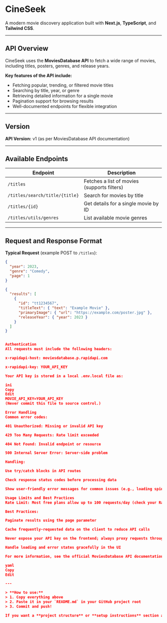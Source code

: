 # CineSeek

A modern movie discovery application built with **Next.js**, **TypeScript**, and **Tailwind CSS**.

---

## API Overview

CineSeek uses the **MoviesDatabase API** to fetch a wide range of movies, including titles, posters, genres, and release years.

**Key features of the API include:**
- Fetching popular, trending, or filtered movie titles
- Searching by title, year, or genre
- Retrieving detailed information for a single movie
- Pagination support for browsing results
- Well-documented endpoints for flexible integration

---

## Version

**API Version:** v1 (as per MoviesDatabase API documentation)

---

## Available Endpoints

| Endpoint                              | Description                                    |
|----------------------------------------|------------------------------------------------|
| `/titles`                             | Fetches a list of movies (supports filters)    |
| `/titles/search/title/{title}`         | Search for movies by title                     |
| `/titles/{id}`                        | Get details for a single movie by ID           |
| `/titles/utils/genres`                 | List available movie genres                    |

---

## Request and Response Format

**Typical Request** (example POST to `/titles`):

```json
{
  "year": 2023,
  "genre": "Comedy",
  "page": 1
}

{
  "results": [
    {
      "id": "tt1234567",
      "titleText": { "text": "Example Movie" },
      "primaryImage": { "url": "https://example.com/poster.jpg" },
      "releaseYear": { "year": 2023 }
    }
  ]
}


Authentication
All requests must include the following headers:

x-rapidapi-host: moviesdatabase.p.rapidapi.com

x-rapidapi-key: YOUR_API_KEY

Your API key is stored in a local .env.local file as:

ini
Copy
Edit
MOVIE_API_KEY=YOUR_API_KEY
(Never commit this file to source control.)

Error Handling
Common error codes:

401 Unauthorized: Missing or invalid API key

429 Too Many Requests: Rate limit exceeded

404 Not Found: Invalid endpoint or resource

500 Internal Server Error: Server-side problem

Handling:

Use try/catch blocks in API routes

Check response status codes before processing data

Show user-friendly error messages for common issues (e.g., loading spinner, error alerts)

Usage Limits and Best Practices
Rate Limit: Most free plans allow up to 100 requests/day (check your RapidAPI dashboard).

Best Practices:

Paginate results using the page parameter

Cache frequently-requested data on the client to reduce API calls

Never expose your API key on the frontend; always proxy requests through a server-side route (e.g., Next.js API route)

Handle loading and error states gracefully in the UI

For more information, see the official MoviesDatabase API documentation.

yaml
Copy
Edit

---

> **How to use:**  
> 1. Copy everything above  
> 2. Paste it in your `README.md` in your GitHub project root  
> 3. Commit and push!

If you want a **project structure** or **setup instructions** section added at the bottom, 
